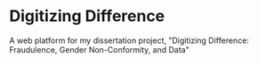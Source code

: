 # Digitizing Difference
A web platform for my dissertation project, "Digitizing Difference: Fraudulence, Gender Non-Conformity, and Data" 

